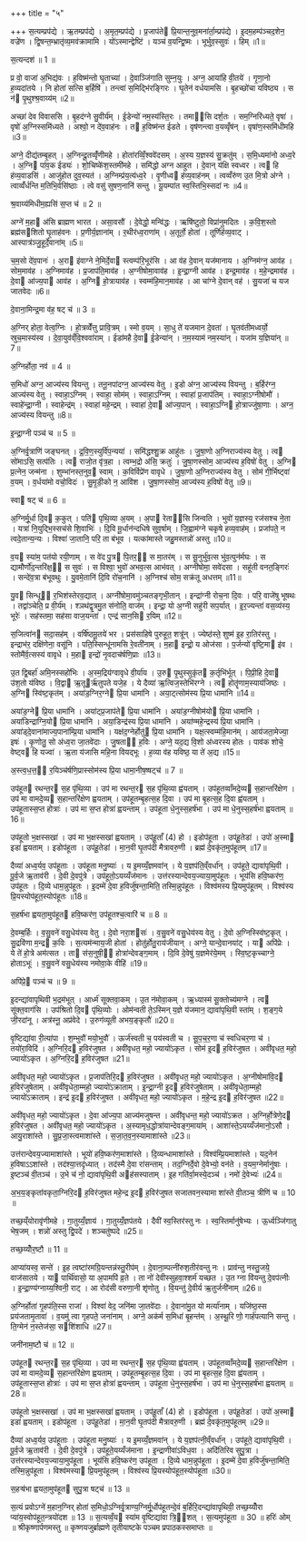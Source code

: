 +++
title = "५"

+++
स॒त्यम्प्रप॑द्ये । ऋ॒तम्प्रप॑द्ये । अ॒मृत॒म्प्रप॑द्ये । प्र॒जाप॑ते प्रि॒यान्त॒नुव॒मना॑र्ता॒म्प्रप॑द्ये । इ॒दम॒हम्प॑ञ्चद॒शेन॒ वज्रे॑ण । द्वि॒षन्त॒म्भ्रातृ॑व्य॒मव॑क्रामामि । यो॑ऽस्मान्द्वेष्टि॑ । यञ्च॑ व॒यन्द्वि॒ष्मः । भूर्भुव॒स्सुवः॑ । हिम् ॥1॥

स॒त्यन्दश॑ ॥ 1 ॥

प्र वो॒ वाजा॑ अ॒भिद्य॑वः । ह॒विष्म॑न्तो घृ॒ताच्या॑ । दे॒वाञ्जि॑गाति सुम्न॒युः । अग्न॒ आया॑हि वी॒तये॑ । गृ॒णा॒नो ह॒व्यदा॑तये । नि होता॑ सत्सि ब॒र्हिषि॑ । तन्त्वा॑ स॒मिद्भि॑रङ्गिरः । घृ॒तेन॑ वर्धयामसि । बृ॒हच्छो॑चा यविष्ठ्य । स न॑ पृ॒थुश्श्र॒वाय्य॑म् ॥2॥

अच्छा॑ देव विवाससि । बृ॒हद॑ग्ने सु॒वीर्य॑म् । ई॒डेन्यो॑ नम॒स्य॑स्ति॒रः । तमा॑सि दर्श॒तः । सम॒ग्निरि॑ध्यते॒ वृषा॑ । वृषो॑ अ॒ग्निस्समि॑ध्यते । अश्वो॒ न दे॑व॒वाह॑नः । त ह॒विष्म॑न्त ईडते । वृष॑णन्त्वा व॒यव्वृँष॑न् । वृषा॑ण॒स्समि॑धीमहि ॥3॥

अग्ने॒ दीद्य॑तम्बृ॒हत् । अ॒ग्निन्दू॒तव्वृँ॑णीमहे । होता॑रव्विँ॒श्ववे॑दसम् । अ॒स्य य॒ज्ञस्य॑ सु॒क्रतु॑म् । स॒मि॒ध्यमा॑नो अध्व॒रे । अ॒ग्नि पा॑व॒क ईड्यः॑ । शो॒चिष्के॑श॒स्तमी॑महे । समि॑द्धो अग्न आहुत । दे॒वान् य॑क्षि स्वध्वर । त्व हि ह॑व्य॒वाडसि॑ । आजु॑होत दुव॒स्यत॑ । अ॒ग्निम्प्र॑य॒त्य॑ध्व॒रे । वृ॒णीध्व ह॑व्य॒वाह॑नम् । त्वव्वँरु॑ण उ॒त मि॒त्रो अ॑ग्ने । त्वाव्वँ॑र्धन्ति म॒तिभि॒र्वसि॑ष्ठाः । त्वे वसु॑ सुषण॒नानि॑ सन्तु । यू॒यम्पा॑त स्व॒स्तिभि॒स्सदा॑ नः ॥4॥

श्र॒वाय्य॑मिधीम॒ह्यसि॑ स॒प्त च॑ ॥ 2 ॥

अग्ने॑ म॒हा अ॑सि ब्राह्मण भारत । असा॒वसौ॑ । दे॒वेद्धो॒ मन्वि॑द्धः । ऋषि॑ष्टुतो॒ विप्रा॑नुमदितः । क॒वि॒श॒स्तो ब्रह्म॑सशितो घृ॒ताह॑वनः । प्र॒णीर्य॒ज्ञाना॑म् । र॒थीर॑ध्व॒राणा॑म् । अ॒तूर्तो॒ होता॑ । तूर्णि॑र्हव्य॒वाट् । आस्पात्र॑ञ्जु॒हूर्दे॒वाना॑म् ॥5॥

च॒म॒सो दे॑व॒पानः॑ । अ॒रा इ॑वाग्ने ने॒मिर्दे॒वा स्त्वम्प॑रि॒भूर॑सि । आ व॑ह दे॒वान् यज॑मानाय । अ॒ग्निम॑ग्न॒ आव॑ह । सोम॒माव॑ह । अ॒ग्निमाव॑ह । प्र॒जाप॑ति॒माव॑ह । अ॒ग्नीषोमा॒वाव॑ह । इ॒न्द्रा॒ग्नी आव॑ह । इन्द्र॒माव॑ह । म॒हे॒न्द्रमाव॑ह । दे॒वा आ॑ज्य॒पा आव॑ह । अ॒ग्नि हो॒त्रायाव॑ह । स्वम्म॑हि॒मान॒माव॑ह । आ चा॑ग्ने दे॒वान् वह॑ । सु॒यजा॑ च यज जातवेदः ॥6॥

दे॒वाना॒मिन्द्र॒मा व॑ह॒ षट् च॑ ॥ 3 ॥

अ॒ग्निर् होता॒ वेत्व॒ग्निः । हो॒त्रव्वेँ॑त्तु प्रावि॒त्रम् । स्मो व॒यम् । सा॒धु ते॑ यजमान दे॒वता॑ । घृ॒तव॑तीमध्वर्यो॒ स्रुच॒मास्य॑स्व । दे॒वा॒युव॑व्ँवि॒श्ववा॑राम् । ईडा॑महै दे॒वा ई॒डेन्या॑न् । न॒म॒स्याम॑ नम॒स्या॑न् । यजा॑म य॒ज्ञिया॑न् ॥7॥

अ॒ग्निर्होता॒ नव॑ ॥ 4 ॥

स॒मिधो॑ अग्न॒ आज्य॑स्य वियन्तु । तनू॒नपा॑दग्न॒ आज्य॑स्य वेतु । इ॒डो अ॑ग्न॒ आज्य॑स्य वियन्तु । ब॒र्हिर॑ग्न॒ आज्य॑स्य वेतु । स्वाहा॒ऽग्निम् । स्वाहा॒ सोम॑म् । स्वाहा॒ऽग्निम् । स्वाहा॑ प्र॒जाप॑तिम् । स्वाहा॒ऽग्नीषोमौ॑ । स्वाहे॑न्द्रा॒ग्नी । स्वाहेन्द्र॑म् । स्वाहा॑ महे॒न्द्रम् । स्वाहा॑ दे॒वा आ॑ज्य॒पान् । स्वाहा॒ऽग्नि हो॒त्राज्जु॑षा॒णाः । अग्न॒ आज्य॑स्य वियन्तु ॥8॥

इ॒न्द्रा॒ग्नी पञ्च॑ च ॥ 5 ॥

अ॒ग्निर्वृ॒त्राणि॑ जङ्घनत् । द्र॒वि॒ण॒स्युर्वि॑प॒न्यया॑ । समि॑द्धश्शु॒क्र आहु॑तः । जु॒षा॒णो अ॒ग्निराज्य॑स्य वेतु । त्व सो॑माऽसि॒ सत्प॑तिः । त्व राजो॒त वृ॑त्र॒हा । त्वम्भ॒द्रो अ॑सि॒ क्रतुः॑ । जु॒षा॒णस्सोम॒ आज्य॑स्य ह॒विषो॑ वेतु । अ॒ग्नि प्र॒त्नेन॒ जन्म॑ना । शुम्भा॑नस्त॒नुव॒ स्वाम् । क॒विर्विप्रे॑ण वावृधे । जु॒षा॒णो अ॒ग्निराज्य॑स्य वेतु । सोम॑ गी॒र्भिष्ट्वा॑ व॒यम् । व॒र्धया॑मो वचो॒विदः॑ । सु॒मृ॒डी॒को न॒ आवि॑श । जु॒षा॒णस्सोम॒ आज्य॑स्य ह॒विषो॑ वेतु ॥9॥

स्वा षट् च॑ ॥ 6 ॥

अ॒ग्निर्मू॒र्धा दि॒व क॒कुत् । पति॑ पृथि॒व्या अ॒यम् । अ॒पा रेता॑सि जिन्वति । भुवो॑ य॒ज्ञस्य॒ रज॑सश्च ने॒ता । यत्रा॑ नि॒युद्भि॒स्सच॑से शि॒वाभिः॑ । दि॒वि मू॒र्धान॑न्दधिषे सुव॒र्षाम् । जि॒ह्वाम॑ग्ने चकृषे हव्य॒वाह॑म् । प्रजा॑पते॒ न त्वदे॒तान्य॒न्यः । विश्वा॑ जा॒तानि॒ परि॒ ता ब॑भूव । यत्का॑मास्ते जहु॒मस्तन्नो॑ अस्तु ॥10॥

व॒य स्या॑म॒ पत॑यो रयी॒णाम् । स वे॑द पु॒त्र पि॒तर॒॒ स मा॒तर॑म् । स सू॒नुर्भु॑व॒त्स भु॑व॒त्पुन॑र्मघः । स द्यामौर्णो॑द॒न्तरि॑क्ष॒॒ स सुवः॑ । स विश्वा॒ भुवो॑ अभव॒त्स आभ॑वत् । अग्नी॑षोमा॒ सवे॑दसा । सहू॑ती वनत॒ङ्गिरः॑ । सन्दे॑व॒त्रा ब॑भूवथुः । यु॒वमे॒तानि॑ दि॒वि रो॑च॒नानि॑ । अ॒ग्निश्च॑ सोम॒ सक्र॑तू अधत्तम् ॥11॥

यु॒व सिन्धू॑ र॒भिश॑स्तेरव॒द्यात् । अग्नी॑षोमा॒वमु॑ञ्चतङ्गृभी॒तान् । इन्द्रा॑ग्नी रोच॒ना दि॒वः । परि॒ वाजे॑षु भूषथः । तद्वा॑ञ्चेति॒ प्र वी॒र्य॑म् । श्ञथ॑द्वृ॒त्रमु॒त स॑नोति॒ वाज॑म् । इन्द्रा॒ यो अ॒ग्नी सहु॑री सप॒र्यात् । इ॒र॒ज्यन्ता॑ वस॒व्य॑स्य॒ भूरेः॑ । सह॑स्तमा॒ सह॑सा वाज॒यन्ता॑ । एन्द्र॑ सान॒सि र॒यिम् ॥12॥

स॒जित्वा॑न सदा॒सह॑म् । वर्षि॑ष्ठमू॒तये॑ भर । प्रस॑साहिषे पुरुहूत॒ शत्रू॑न् । ज्येष्ठ॑स्ते॒ शुष्म॑ इ॒ह रा॒तिर॑स्तु । इन्द्राभ॑र॒ दक्षि॑णेना॒ वसू॑नि । पति॒स्सिन्धू॑नामसि रे॒वती॑नाम् । म॒हा इन्द्रो॒ य ओज॑सा । प॒र्जन्यो॑ वृष्टि॒मा इ॑व । स्तोमै॑र्व॒त्सस्य॑ वावृधे । म॒हा इन्द्रो॑ नृ॒वदाच॑र्षणि॒प्राः ॥13॥

उ॒त द्वि॒बर्हा॑ अमि॒नस्सहो॑भिः । अ॒स्म॒द्रिय॑ग्वावृधे वी॒र्या॑य । उ॒रु पृ॒थुस्सुकृ॑त क॒र्तृभि॑र्भूत् । पि॒प्री॒हि दे॒वा उ॑श॒तो य॑विष्ठ । वि॒द्वा ऋ॒तूर्ऋ॑तुपते यजे॒ह । ये दैव्या॑ ऋ॒त्विज॒स्तेभि॑रग्ने । त्व होतॄ॑णाम॒स्याय॑जिष्ठः । अ॒ग्नि स्वि॑ष्ट॒कृत॑म् । अया॑ड॒ग्निर॒ग्ने प्रि॒या धामा॑नि । अया॒ट्त्सोम॑स्य प्रि॒या धामा॑नि ॥14॥

अया॑ड॒ग्ने प्रि॒या धामा॑नि । अया॑ट्प्र॒जाप॑ते प्रि॒या धामा॑नि । अया॑ड॒ग्नीषोम॑यो प्रि॒या धामा॑नि । अया॑डिन्द्राग्नि॒यो प्रि॒या धामा॑नि । अया॒डिन्द्र॑स्य प्रि॒या धामा॑नि । अया॑ण्महे॒न्द्रस्य॑ प्रि॒या धामा॑नि । अया॑ड्दे॒वाना॑माज्य॒पाना॑म्प्रि॒या धामा॑नि । यक्ष॑द॒ग्नेर्होतु॑ प्रि॒या धामा॑नि । यक्ष॒त्स्वम्म॑हि॒मान॑म् । आय॑जता॒मेज्या॒ इषः॑ । कृ॒णोतु॒ सो अ॑ध्व॒रा जा॒तवे॑दाः । जु॒षता॑ ह॒विः । अग्ने॒ यद॒द्य वि॒शो अ॑ध्वरस्य होतः । पाव॑क शोचे॒ वेष्ट्व हि यज्वा॑ । ऋ॒ता य॑जासि महि॒ना वियद्भूः । ह॒व्या व॑ह यविष्ठ॒ या ते॑ अ॒द्य ॥15॥

अ॒स्त्व॒ध॒त्त॒॒ र॒यिञ्च॑र्षणि॒प्रास्सोम॑स्य प्रि॒या धामा॒नीष॒ष्षट्च॑ ॥ 7 ॥

उप॑हूत रथन्त॒र स॒ह पृ॑थि॒व्या । उप॑ मा रथन्त॒र स॒ह पृ॑थि॒व्या ह्व॑यताम् । उप॑हूतव्वाँमदे॒व्य स॒हान्तरि॑क्षेण । उप॑ मा वामदे॒व्य स॒हान्तरि॑क्षेण ह्वयताम् । उप॑हूतम्बृ॒हत्स॒ह दि॒वा । उप॑ मा बृ॒हत्स॒ह दि॒वा ह्व॑यताम् । उप॑हूतास्स॒प्त होत्राः॑ । उप॑ मा स॒प्त होत्रा॑ ह्वयन्ताम् । उप॑हूता धे॒नुस्स॒हर्ष॑भा । उप॑ मा धे॒नुस्स॒हर्ष॑भा ह्वयताम् ॥16॥

उप॑हूतो भ॒क्षस्सखा॑ । उप॑ मा भ॒क्षस्सखा॑ ह्वयताम् । उप॑हू॒ताँ (4) हो । इडोप॑हूता । उप॑हू॒तेडा॑ । उपो॑ अ॒स्मा इडा॑ ह्वयताम् । इडोप॑हूता । उप॑हू॒तेडा॑ । मा॒न॒वी घृ॒तप॑दी मैत्रावरु॒णी । ब्रह्म॑ दे॒वकृ॑त॒मुप॑हूतम् ॥17॥

दैव्या॑ अध्व॒र्यव॒ उप॑हूताः । उप॑हूता मनु॒ष्याः॑ । य इ॒मय्यँ॒ज्ञमवा॑न् । ये य॒ज्ञप॑ति॒व्ँवर्धा॑न् । उप॑हूते॒ द्यावा॑पृथि॒वी । पू॒र्व॒जे ऋ॒ताव॑री । दे॒वी दे॒वपु॑त्रे । उप॑हूतो॒ऽयय्यँज॑मानः । उत्त॑रस्यान्देवय॒ज्याया॒मुप॑हूतः । भूय॑सि हवि॒ष्कर॑ण॒ उप॑हूतः । दि॒व्ये धाम॒न्नुप॑हूतः । इ॒दम्मे॑ दे॒वा ह॒विर्जु॑षन्ता॒मिति॒ तस्मि॒न्नुप॑हूतः । विश्व॑मस्य प्रि॒यमुप॑हूतम् । विश्व॑स्य प्रि॒यस्योप॑हूत॒स्योप॑हूतः ॥18॥

स॒हर्ष॑भा ह्वयता॒मुप॑हूत हवि॒ष्कर॑ण॒ उप॑हूतश्च॒त्वारि॑ च ॥ 8 ॥

दे॒वम्ब॒र्हिः । व॒सु॒वने॑ वसु॒धेय॑स्य वेतु । दे॒वो नरा॒शसः॑ । व॒सु॒वने॑ वसु॒धेय॑स्य वेतु । दे॒वो अ॒ग्निस्स्वि॑ष्ट॒कृत् । सु॒द्रवि॑णा म॒न्द्र क॒विः । स॒त्यम॑न्माय॒जी होता॑ । होतु॑र्होतु॒राय॑जीयान् । अग्ने॒ यान्दे॒वानया॑ट् । या अपि॑प्रेः । ये ते॑ हो॒त्रे अम॑त्सत । ता स॑स॒नुषी॒॒ होत्रा॑न्देवङ्ग॒माम् । दि॒वि दे॒वेषु॑ य॒ज्ञमेर॑ये॒मम् । स्वि॒ष्ट॒कृच्चाग्ने॒ होताऽभूः॑ । व॒सु॒वने॑ वसु॒धेय॑स्य नमोवा॒के वीहि॑ ॥19॥

अपि॑प्रे॒ पञ्च॑ च ॥ 9 ॥

इ॒दन्द्या॑वापृथिवी भ॒द्रम॑भूत् । आर्ध्म॑ सूक्तवा॒कम् । उ॒त न॑मोवा॒कम् । ऋ॒ध्यास्म॑ सू॒क्तोच्य॑मग्ने । त्व सू॑क्त॒वाग॑सि । उप॑श्रितो दि॒व पृ॑थि॒व्योः । ओम॑न्वती ते॒ऽस्मिन् य॒ज्ञे य॑जमान॒ द्यावा॑पृथि॒वी स्ता॑म् । श॒ङ्ग॒ये जी॒रदा॑नू । अत्र॑स्नू॒ अप्र॑वेदे । उ॒रुग॑व्यूती अभय॒ङ्कृतौ॑ ॥20॥

वृ॒ष्टिद्या॑वा री॒त्या॑पा । श॒म्भुवौ॑ मयो॒भुवौ॑ । ऊर्ज॑स्वती च॒ पय॑स्वती च । सू॒प॒च॒र॒णा च॑ स्वधिचर॒णा च॑ । तयो॑रा॒विदि॑ । अ॒ग्निरि॒द ह॒विर॑जुषत । अवी॑वृधत॒ महो॒ ज्यायो॑ऽकृत । सोम॑ इ॒द ह॒विर॑जुषत । अवी॑वृधत॒ महो॒ ज्यायो॑ऽकृत । अ॒ग्निरि॒द ह॒विर॑जुषत ॥21॥

अवी॑वृधत॒ महो॒ ज्यायो॑ऽकृत । प्र॒जाप॑तिरि॒द ह॒विर॑जुषत । अवी॑वृधत॒ महो॒ ज्यायो॑ऽकृत । अ॒ग्नीषोमा॑वि॒द ह॒विर॑जुषेताम् । अवी॑वृधेता॒म्महो॒ ज्यायो॑ऽक्राताम् । इ॒न्द्रा॒ग्नी इ॒द ह॒विर॑जुषेताम् । अवी॑वृधेता॒म्महो॒ ज्यायो॑ऽक्राताम् । इन्द्र॑ इ॒द ह॒विर॑जुषत । अवी॑वृधत॒ महो॒ ज्यायो॑ऽकृत । म॒हे॒न्द्र इ॒द ह॒विर॑जुषत ॥22॥

अवी॑वृधत॒ महो॒ ज्यायो॑ऽकृत । दे॒वा आ॑ज्य॒पा आज्य॑मजुषन्त । अवी॑वृधन्त॒ महो॒ ज्यायो॑ऽक्रत । अ॒ग्निर्हो॒त्रेणे॒द ह॒विर॑जुषत । अवी॑वृधत॒ महो॒ ज्यायो॑ऽकृत । अ॒स्यामृध॒द्धोत्रा॑यान्देवङ्ग॒माया॑म् । आशा॑स्ते॒ऽयय्यँज॑मानो॒ऽसौ । आयु॒राशा॑स्ते । सु॒प्र॒जा॒स्त्वमाशा॑स्ते । स॒जा॒त॒व॒न॒स्यामाशा॑स्ते ॥23॥

उत्त॑रान्देवय॒ज्यामाशा॑स्ते । भूयो॑ हवि॒ष्कर॑ण॒माशा॑स्ते । दि॒व्यन्धामाशा॑स्ते । विश्व॑म्प्रि॒यमाशा॑स्ते । यद॒नेन॑ ह॒विषाऽऽशा॑स्ते । तद॑श्या॒त्तदृ॑ध्यात् । तद॑स्मै दे॒वा रा॑सन्ताम् । तद॒ग्निर्दे॒वो दे॒वेभ्यो॒ वन॑ते । व॒यम॒ग्नेर्मानु॑षाः । इ॒ष्टञ्च॑ वी॒तञ्च॑ । उ॒भे च॑ नो॒ द्यावा॑पृथि॒वी अह॑सस्पाताम् । इ॒ह गति॑र्वा॒मस्ये॒दञ्च॑ । नमो॑ दे॒वेभ्यः॑ ॥24॥

अ॒भ॒य॒ङ्कृता॑वकृता॒ग्निरि॒द ह॒विर॑जुषत महे॒न्द्र इ॒द ह॒विर॑जुषत सजातवन॒स्यामा शा॑स्ते वी॒तञ्च॒ त्रीणि॑ च ॥ 10 ॥

तच्छ॒य्ँयोरावृ॑णीमहे । गा॒तुय्यँ॒ज्ञाय॑ । गा॒तुय्यँ॒ज्ञप॑तये । दैवी॑ स्व॒स्तिर॑स्तु नः । स्व॒स्तिर्मानु॑षेभ्यः । ऊ॒र्ध्वञ्जि॑गातु भेष॒जम् । शन्नो॑ अस्तु द्वि॒पदे॑ । शञ्चतु॑ष्पदे ॥25॥

तच्छ॒य्योँर॒ष्टौ ॥ 11 ॥

आप्या॑यस्व॒ सन्ते॑ । इ॒ह त्वष्टा॑रमग्रि॒यन्तन्न॑स्तु॒रीप॑म् । दे॒वाना॒म्पत्नी॑रुश॒तीर॑वन्तु नः । प्राव॑न्तु नस्तु॒जये॒ वाज॑सातये । या पार्थि॑वासो॒ या अ॒पामपि॑ व्र॒ते । ता नो॑ देवीस्सुहवा॒श्शर्म॑ यच्छत । उ॒त ग्ना वि॑यन्तु दे॒वप॑त्नीः । इ॒न्द्रा॒ण्य॑ग्नाय्य॒श्विनी॒ राट् । आ रोद॑सी वरुणा॒नी शृ॑णोतु । वि॒यन्तु॑ दे॒वीर्य ऋ॒तुर्जनी॑नाम् ॥26॥

अ॒ग्निर्होता॑ गृ॒हप॑ति॒स्स राजा॑ । विश्वा॑ वेद॒ जनि॑मा जा॒तवे॑दाः । दे॒वाना॑मु॒त यो मर्त्या॑नाम् । यजि॑ष्ठ॒स्स प्रय॑जतामृ॒तावा॑ । व॒यमु॑ त्वा गृहपते॒ जना॑नाम् । अग्ने॒ अक॑र्म स॒मिधा॑ बृ॒हन्त॑म् । अ॒स्थू॒रि णो॒ गार्ह॑पत्यानि सन्तु । ति॒ग्मेन॑ न॒स्तेज॑सा॒ सशि॑शाधि ॥27॥

जनी॑नाम॒ष्टौ च॑ ॥ 12 ॥

उप॑हूत रथन्त॒र स॒ह पृ॑थि॒व्या । उप॑ मा रथन्त॒र स॒ह पृ॑थि॒व्या ह्व॑यताम् । उप॑हूतव्वाँमदे॒व्य स॒हान्तरि॑क्षेण । उप॑ मा वामदे॒व्य स॒हान्तरि॑क्षेण ह्वयताम् । उप॑हूतम्बृ॒हत्स॒ह दि॒वा । उप॑ मा बृ॒हत्स॒ह दि॒वा ह्व॑यताम् । उप॑हूतास्स॒प्त होत्राः॑ । उप॑ मा स॒प्त होत्रा॑ ह्वयन्ताम् । उप॑हूता धे॒नुस्स॒हर्ष॑भा । उप॑ मा धे॒नुस्स॒हर्ष॑भा ह्वयताम् ॥28॥

उप॑हूतो भ॒क्षस्सखा॑ । उप॑ मा भ॒क्षस्सखा॑ ह्वयताम् । उप॑हू॒ताँ (4) हो । इडोप॑हूता । उप॑हू॒तेडा॑ । उपो॑ अ॒स्मा इडा॑ ह्वयताम् । इडोप॑हूता । उप॑हू॒तेडा॑ । मा॒न॒वी घृ॒तप॑दी मैत्रावरु॒णी । ब्रह्म॑ दे॒वकृ॑त॒मुप॑हूतम् ॥29॥

दैव्या॑ अध्व॒र्यव॒ उप॑हूताः । उप॑हूता मनु॒ष्याः॑ । य इ॒मय्यँ॒ज्ञमवा॑न् । ये य॒ज्ञप॑त्नी॒व्ँवर्धा॑न् । उप॑हूते॒ द्यावा॑पृथि॒वी । पू॒र्व॒जे ऋ॒ताव॑री । दे॒वी दे॒वपु॑त्रे । उप॑हूते॒यय्यँज॑माना । इ॒न्द्राणीवा॑ऽविध॒वा । अदि॑तिरिव सुपु॒त्रा । उत्त॑रस्यान्देवय॒ज्याया॒मुप॑हूता । भूय॑सि हवि॒ष्कर॑ण॒ उप॑हूता । दि॒व्ये धाम॒न्नुप॑हूता । इ॒दम्मे॑ दे॒वा ह॒विर्जु॑षन्ता॒मिति॒ तस्मि॒न्नुप॑हूता । विश्व॑मस्या प्रि॒यमुप॑हूतम् । विश्व॑स्य प्रि॒यस्योप॑हूत॒स्योप॑हूता ॥30॥

स॒हऱ्ष॑भा ह्वयता॒मुप॑हूत सुपु॒त्रा षट्च॑ ॥ 13 ॥

स॒त्यं प्रवोऽग्ने॑ म॒हान॒ग्निर् होता॑ स॒मिधो॒ऽग्निर्वृ॒त्राण्य॒ग्निर्मू॒र्धोप॑हूतन्दे॒वं ब॒र्हिरि॒दन्द्या॑वापृथिवी॒ तच्छ॒य्योँरा प्या॑य॒स्वोप॑हूत॒न्त्रयो॑दश ॥ 13 ॥ स॒त्यव्वँ॒य स्या॑म वृ॒ष्टिद्या॑वा त्रि॒॒शत् । स॒त्यमुप॑हूता ॥ 30 ॥ हरिः॑ ओम् ॥ श्रीकृष्णार्पणमस्तु ॥ कृष्णयजुर्ब्राह्मणे तृतीयाष्टके पञ्चम प्रपाठकस्समाप्तः ॥

